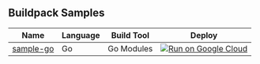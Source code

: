 Buildpack Samples
-----------------

| Name | Language | Build Tool | Deploy |
| ---- | -------- | ---------- | ------ |
| [sample-go](sample-go) | Go | Go Modules | [![Run on Google Cloud](https://deploy.cloud.run/button.svg)](https://deploy.cloud.run?git_repo=https://github.com/GoogleCloudPlatform/buildpack-samples.git&dir=sample-go) |

